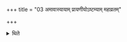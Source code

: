 +++
title = "03 अमावास्यायाम् प्रायणीयोऽष्टम्याम् महाव्रतम्"

+++

<details><summary>थिते</summary>

अमावास्यायां प्रायणीयोऽष्टम्यां महाव्रतं पौर्णमास्यामुदयनीयः । एतद्वा विपरीतम् ३
</details>
